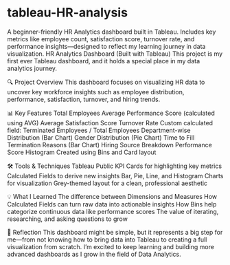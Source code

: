 # tableau-HR-analysis
A beginner-friendly HR Analytics dashboard built in Tableau. Includes key metrics like employee count, satisfaction score, turnover rate, and performance insights—designed to reflect my learning journey in data visualization.
HR Analytics Dashboard (Built with Tableau)
This project is my first ever Tableau dashboard, and it holds a special place in my data analytics journey.

🔍 Project Overview
This dashboard focuses on visualizing HR data to uncover key workforce insights such as employee distribution, performance, satisfaction, turnover, and hiring trends.

📊 Key Features
Total Employees
Average Performance Score (calculated using AVG)
Average Satisfaction Score
Turnover Rate
Custom calculated field: Terminated Employees / Total Employees
Department-wise Distribution (Bar Chart)
Gender Distribution (Pie Chart)
Time to Fill
Termination Reasons (Bar Chart)
Hiring Source Breakdown
Performance Score Histogram
Created using Bins and Card layout

🛠️ Tools & Techniques
Tableau Public
KPI Cards for highlighting key metrics
Calculated Fields to derive new insights
Bar, Pie, Line, and Histogram Charts for visualization
Grey-themed layout for a clean, professional aesthetic

💡 What I Learned
The difference between Dimensions and Measures
How Calculated Fields can turn raw data into actionable insights
How Bins help categorize continuous data like performance scores
The value of iterating, researching, and asking questions to grow

📌 Reflection
This dashboard might be simple, but it represents a big step for me—from not knowing how to bring data into Tableau to creating a full visualization from scratch.
I’m excited to keep learning and building more advanced dashboards as I grow in the field of Data Analytics.


